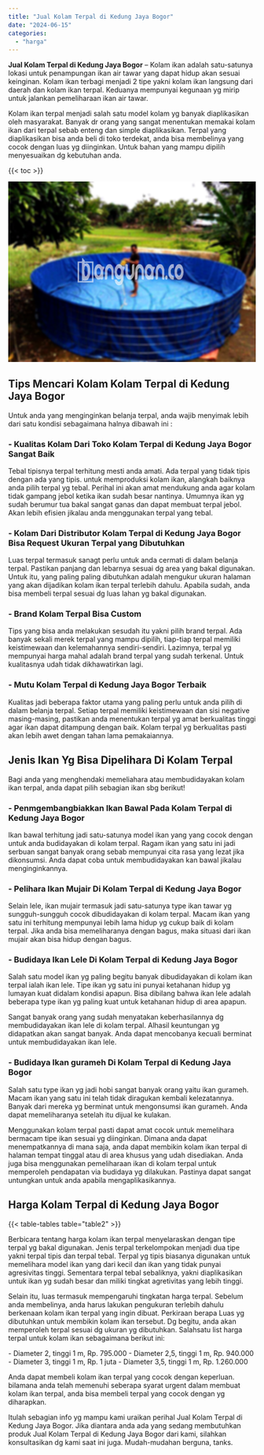 ```yaml
---
title: "Jual Kolam Terpal di Kedung Jaya Bogor"
date: "2024-06-15"
categories: 
  - "harga"
---
```


**Jual Kolam Terpal di Kedung Jaya Bogor** – Kolam ikan adalah satu-satunya lokasi untuk penampungan ikan air tawar yang dapat hidup akan sesuai keinginan. Kolam ikan terbagi menjadi 2 tipe yakni kolam ikan langsung dari daerah dan kolam ikan terpal. Keduanya mempunyai kegunaan yg mirip untuk jalankan pemeliharaan ikan air tawar.

Kolam ikan terpal menjadi salah satu model kolam yg banyak diaplikasikan oleh masyarakat. Banyak dr orang yang sangat menentukan memakai kolam ikan dari terpal sebab enteng dan simple diaplikasikan. Terpal yang diaplikasikan bisa anda beli di toko terdekat, anda bisa membelinya yang cocok dengan luas yg diinginkan. Untuk bahan yang mampu dipilih menyesuaikan dg kebutuhan anda.

{{< toc >}}

![Jual Kolam Terpal di Kedung Jaya Bogor](/images/jual-kolam-terpal-40.png)

## Tips Mencari Kolam Kolam Terpal di Kedung Jaya Bogor

Untuk anda yang menginginkan belanja terpal, anda wajib menyimak lebih dari satu kondisi sebagaimana halnya dibawah ini :

### \- Kualitas Kolam Dari Toko Kolam Terpal di Kedung Jaya Bogor Sangat Baik

Tebal tipisnya terpal terhitung mesti anda amati. Ada terpal yang tidak tipis dengan ada yang tipis. untuk memproduksi kolam ikan, alangkah baiknya anda pilih terpal yg tebal. Perihal ini akan amat mendukung anda agar kolam tidak gampang jebol ketika ikan sudah besar nantinya. Umumnya ikan yg sudah berumur tua bakal sangat ganas dan dapat membuat terpal jebol. Akan lebih efisien jikalau anda menggunakan terpal yang tebal.

### \- Kolam Dari Distributor Kolam Terpal di Kedung Jaya Bogor Bisa Request Ukuran Terpal yang Dibutuhkan

Luas terpal termasuk sanagt perlu untuk anda cermati di dalam belanja terpal. Pastikan panjang dan lebarnya sesuai dg area yang bakal digunakan. Untuk itu, yang paling paling dibutuhkan adalah mengukur ukuran halaman yang akan dijadikan kolam ikan terpal terlebih dahulu. Apabila sudah, anda bisa membeli terpal sesuai dg luas lahan yg bakal digunakan.

### \- Brand Kolam Terpal Bisa Custom

Tips yang bisa anda melakukan sesudah itu yakni pilih brand terpal. Ada banyak sekali merek terpal yang mampu dipilih, tiap-tiap terpal memiliki keistimewaan dan kelemahannya sendiri-sendiri. Lazimnya, terpal yg mempunyai harga mahal adalah brand terpal yang sudah terkenal. Untuk kualitasnya udah tidak dikhawatirkan lagi.

### \- Mutu Kolam Terpal di Kedung Jaya Bogor Terbaik

Kualitas jadi beberapa faktor utama yang paling perlu untuk anda pilih di dalam belanja terpal. Setiap terpal memiliki keistimewaan dan sisi negative masing-masing, pastikan anda menentukan terpal yg amat berkualitas tinggi agar ikan dapat ditampung dengan baik. Kolam terpal yg berkualitas pasti akan lebih awet dengan tahan lama pemakaiannya.

## Jenis Ikan Yg Bisa Dipelihara Di Kolam Terpal

Bagi anda yang menghendaki memeliahara atau membudidayakan kolam ikan terpal, anda dapat pilih sebagian ikan sbg berikut!

### \- Penmgembangbiakkan Ikan Bawal Pada Kolam Terpal di Kedung Jaya Bogor

Ikan bawal terhitung jadi satu-satunya model ikan yang yang cocok dengan untuk anda budidayakan di kolam terpal. Ragam ikan yang satu ini jadi serbuan sangat banyak orang sebab mempunyai cita rasa yang lezat jika dikonsumsi. Anda dapat coba untuk membudidayakan kan bawal jikalau menginginkannya.

### \- Pelihara Ikan Mujair Di Kolam Terpal di Kedung Jaya Bogor

Selain lele, ikan mujair termasuk jadi satu-satunya type ikan tawar yg sungguh-sungguh cocok dibudidayakan di kolam terpal. Macam ikan yang satu ini terhitung mempunyai lebih lama hidup yg cukup baik di kolam terpal. Jika anda bisa memeliharanya dengan bagus, maka situasi dari ikan mujair akan bisa hidup dengan bagus.

### \- Budidaya Ikan Lele Di Kolam Terpal di Kedung Jaya Bogor

Salah satu model ikan yg paling begitu banyak dibudidayakan di kolam ikan terpal ialah ikan lele. Tipe ikan yg satu ini punyai ketahanan hidup yg lumayan kuat didalam kondisi apapun. Bisa dibilang bahwa ikan lele adalah beberapa type ikan yg paling kuat untuk ketahanan hidup di area apapun.

Sangat banyak orang yang sudah menyatakan keberhasilannya dg membudidayakan ikan lele di kolam terpal. Alhasil keuntungan yg didapatkan akan sangat banyak. Anda dapat mencobanya kecuali berminat untuk membudidayakan ikan lele.

### \- Budidaya Ikan gurameh Di Kolam Terpal di Kedung Jaya Bogor

Salah satu type ikan yg jadi hobi sangat banyak orang yaitu ikan gurameh. Macam ikan yang satu ini telah tidak diragukan kembali kelezatannya. Banyak dari mereka yg berminat untuk mengonsumsi ikan gurameh. Anda dapat memeliharanya setelah itu dijual ke kulakan.

Menggunakan kolam terpal pasti dapat amat cocok untuk memelihara bermacam tipe ikan sesuai yg diinginkan. Dimana anda dapat menempatkannya di mana saja, anda dapat membikin kolam ikan terpal di halaman tempat tinggal atau di area khusus yang udah disediakan. Anda juga bisa menggunakan pemeliharaan ikan di kolam terpal untuk memperoleh pendapatan via budidaya yg dilakukan. Pastinya dapat sangat untungkan untuk anda apabila mengaplikasikannya.

## Harga Kolam Terpal di Kedung Jaya Bogor

{{< table-tables table="table2" >}}

Berbicara tentang harga kolam ikan terpal menyelaraskan dengan tipe terpal yg bakal digunakan. Jenis terpal terkelompokan menjadi dua tipe yakni terpal tipis dan terpal tebal. Terpal yg tipis biasanya digunakan untuk memelihara model ikan yang dari kecil dan ikan yang tidak punyai agresivitas tinggi. Sementara terpal tebal sebaliknya, yakni diaplikasikan untuk ikan yg sudah besar dan miliki tingkat agretivitas yang lebih tinggi.

Selain itu, luas termasuk mempengaruhi tingkatan harga terpal. Sebelum anda membelinya, anda harus lakukan pengukuran terlebih dahulu berkenaan kolam ikan terpal yang ingin dibuat. Perkiraan berapa Luas yg dibutuhkan untuk membikin kolam ikan tersebut. Dg begitu, anda akan memperoleh terpal sesuai dg ukuran yg dibutuhkan. Salahsatu list harga terpal untuk kolam ikan sebagaimana berikut ini:

\- Diameter 2, tinggi 1 m, Rp. 795.000 - Diameter 2,5, tinggi 1 m, Rp. 940.000 - Diameter 3, tinggi 1 m, Rp. 1 juta - Diameter 3,5, tinggi 1 m, Rp. 1.260.000

Anda dapat membeli kolam ikan terpal yang cocok dengan keperluan. bilamana anda telah memenuhi seberapa syarat urgent dalam membuat kolam ikan terpal, anda bisa membeli terpal yang cocok dengan yg diharapkan.

Itulah sebagian info yg mampu kami uraikan perihal Jual Kolam Terpal di Kedung Jaya Bogor. Jika diantara anda ada yang sedang membutuhkan produk Jual Kolam Terpal di Kedung Jaya Bogor dari kami, silahkan konsultasikan dg kami saat ini juga. Mudah-mudahan berguna, tanks.
